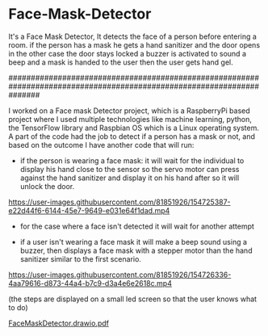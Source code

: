# Face-Mask-Detector

 It's a Face Mask Detector, It detects the face of a person before entering a room. if the person has a mask he gets a hand sanitizer and the door opens in the other case the door stays locked a buzzer is activated to sound a beep and a mask is handed to the user then the user gets hand gel.


#######################################################################################################################

I worked on a Face mask Detector project, which is a RaspberryPi based project where I used multiple technologies like machine learning, python, the TensorFlow library and Raspbian OS which is a Linux operating system. A part of the code had the job to detect if a person has a mask or not, and based on the outcome I have another code that will run:

* if the person is wearing a face mask:
  it will wait for the individual to display his hand close to the sensor so the servo motor can press against the hand sanitizer and display it on his hand after so it will      unlock the door.



https://user-images.githubusercontent.com/81851926/154725387-e22d44f6-6144-45e7-9649-e031e64f1dad.mp4




* for the case where a face isn't detected it will wait for another attempt

* if a user isn't wearing a face mask it will make a beep sound using a buzzer, then displays a face mask with a stepper motor than the hand sanitizer similar to the first scenario.



https://user-images.githubusercontent.com/81851926/154726336-4aa79616-d873-44a4-b7c9-d3a4e6e2618c.mp4




(the steps are displayed on a small led screen so that the user knows what to do)


[FaceMaskDetector.drawio.pdf](https://github.com/Elia-El-Khoury/Face-Mask-Detector/files/8098627/FaceMaskDetector.drawio.pdf)
